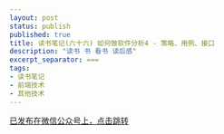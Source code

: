 ```yaml
---
layout: post
status: publish
published: true
title: 读书笔记(六十六) 如何做软件分析4 - 策略、用例、接口
description: "读书 书 看书 读后感"
excerpt_separator: ===
tags:
- 读书笔记
- 前端技术
- 其他技术
---
```


[已发布在微信公众号上，点击跳转](https://mp.weixin.qq.com/s?__biz=MzU1ODY1ODY2NA==&mid=2247485593&idx=1&sn=11f282bcd666b1fd29a267bc095e1d15&chksm=fc226d9ecb55e488d854395bde94f4459208d8ab4c5b4fbd430f72750e010061226f8218e1cf&token=546801700&lang=zh_CN#rd)





